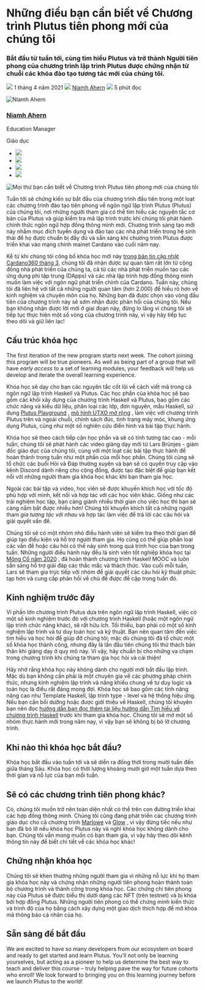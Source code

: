 # Những điều bạn cần biết về Chương trình Plutus tiên phong mới của chúng tôi

### **Bắt đầu từ tuần tới, cùng tìm hiểu Plutus và trở thành Người tiên phong của chương trình lập trình Plutus được chứng nhận từ chuỗi các khóa đào tạo tương tác mới của chúng tôi.**

![](img/2021-04-01-everything-you-need-to-know-about-our-new-plutus-pioneer-program.002.png) 1 tháng 4 năm 2021 ![](img/2021-04-01-everything-you-need-to-know-about-our-new-plutus-pioneer-program.002.png) [Niamh Ahern](tmp//en/blog/authors/niamh-ahern/page-1/) ![](img/2021-04-01-everything-you-need-to-know-about-our-new-plutus-pioneer-program.003.png) 5 phút đọc

![Niamh Ahern](img/2021-04-01-everything-you-need-to-know-about-our-new-plutus-pioneer-program.004.png)[](tmp//en/blog/authors/niamh-ahern/page-1/)

### [**Niamh Ahern**](tmp//en/blog/authors/niamh-ahern/page-1/)

Education Manager

Giáo dục

- ![](img/2021-04-01-everything-you-need-to-know-about-our-new-plutus-pioneer-program.005.png)[](mailto:niamh.ahern@iohk.io "E-mail")
- ![](img/2021-04-01-everything-you-need-to-know-about-our-new-plutus-pioneer-program.006.png)[](https://www.linkedin.com/in/niamh-ahern-67849949/ "LinkedIn")
- ![](img/2021-04-01-everything-you-need-to-know-about-our-new-plutus-pioneer-program.007.png)[](https://twitter.com/nahern_iohk?lang=en "Twitter")
- ![](img/2021-04-01-everything-you-need-to-know-about-our-new-plutus-pioneer-program.008.png)[](https://github.com/nahern "GitHub")

![Mọi thứ bạn cần biết về Chương trình Plutus tiên phong mới của chúng tôi](img/2021-04-01-everything-you-need-to-know-about-our-new-plutus-pioneer-program.009.jpeg)

Tuần tới sẽ chứng kiến sự bắt đầu của chương trình đầu tiên trong một loạt các chương trình đào tạo tiên phong về ngôn ngữ lập trình Plutus (Plutus) của chúng tôi, nơi những người tham gia có thể tìm hiểu các nguyên tắc cơ bản của Plutus và giúp kiểm tra mã lập trình trước khi chúng tôi phát hành chính thức ngôn ngữ hợp đồng thông minh mới. Chương trình sáng tạo mới này nhằm mục đích tuyển dụng và đào tạo các nhà phát triển trong hệ sinh thái để họ được chuẩn bị đầy đủ và sẵn sàng khi chương trình Plutus được triển khai vào mạng chính mainet Cardano vào cuối năm nay.

Kể từ khi chúng tôi công bố khóa học mới này [ trong bản tin cập nhật Cardano360 tháng 3,](https://youtu.be/ULBLgPgxtN8?t=3731) chúng tôi đã nhận được sự quan tâm rất lớn từ cộng đồng nhà phát triển của chúng ta, cả từ các nhà phát triển muốn tạo các ứng dụng phi tập trung (DApps) và các nhà lập trình hợp đồng thông minh muốn làm việc với ngôn ngữ phát triển chính của Cardano. Tuần này, chúng tôi đã liên hệ với tất cả những người quan tâm (hơn 2.000) để hiểu rõ hơn về kinh nghiệm và chuyên môn của họ. Những bạn đã được chọn vào vòng đầu tiên của chương trình này sẽ sớm nhận được phản hồi của chúng tôi. Nếu bạn không nhận được lời mời ở giai đoạn này, đừng lo lắng vì chúng tôi sẽ tiếp tục thực hiện một số vòng của chương trình này, vì vậy hãy tiếp tục theo dõi và giữ liên lạc!

## **Cấu trúc khóa học**

The first iteration of the new program starts next week. The cohort joining this program will be true pioneers. As well as being part of a group that will have *early access* to a set of learning modules, your feedback will help us develop and iterate the overall learning experience.

Khóa học sẽ dạy cho bạn các nguyên tắc cốt lõi về cách viết mã trong cả ngôn ngữ lập trình Haskell và Plutus. Các học phần của  khóa học sẽ bao gồm các khối xây dựng của chương trình Haskell và Plutus, bao gồm các chức năng và kiểu dữ liệu, phân loại các lớp, đơn nguyên, mẫu Haskell, sử dụng [Plutus Playground](https://iohk.io/en/blog/posts/2021/01/25/introducing-the-new-plutus-playground/) , [mô hình UTXO mở rộng](https://iohk.io/en/blog/posts/2021/03/11/cardanos-extended-utxo-accounting-model/) , làm việc với chương trình Plutus trên và ngoài chuỗi, chính sách đúc, tình trạng máy móc, khung ứng dụng Plutus, cũng như một số nghiên cứu điển hình và bài tập thực hành.

Khóa học sẽ theo cách tiếp cận học phần và sẽ có tính tương tác cao - mỗi tuần, chúng tôi sẽ phát hành các video giảng dạy mới từ Lars Brünjes - giám đốc giáo dục của chúng tôi, cùng với một loạt các bài tập thực hành để hoàn thành trong tuần như một phần của mỗi học phần. Chúng tôi cũng sẽ tổ chức các buổi Hỏi và Đáp thường xuyên và bạn sẽ có quyền truy cập vào kênh Discord dành riêng cho cộng đồng, được tạo đặc biệt để giúp bạn kết nối với những người tham gia khóa học khác khi bạn tham gia học.

Ngoài các bài tập và video, học viên sẽ được khuyến khích học với tốc độ phù hợp với mình, kết nối và hợp tác với các học viên khác. Giống như các trải nghiệm học tập, bạn càng giành nhiều thời gian cho việc học thì bạn sẽ càng nắm bắt được nhiều hơn! Chúng tôi khuyến khích tất cả những người tham *gia tương tác với nhau* và hợp tác làm việc để trả lời các câu hỏi và giải quyết vấn đề.

Chúng tôi sẽ có một nhóm nhỏ điều hành viên sẽ kiểm tra theo thời gian để giúp tạo điều kiện và hỗ trợ người tham gia. Họ cũng có thể giúp phân loại các vấn đề hoặc câu hỏi có thể nảy sinh trong quá trình học của bạn trong tuần. Những người điều hành này đều là sinh viên tốt nghiệp khóa học tại [Mông Cổ năm 2020](https://iohk.io/en/blog/posts/2020/12/21/online-learning-with-haskell-the-mongolia-class-of-2020/) , đã hoàn thành chương trình Haskell MOOC và luôn sẵn sàng hỗ trợ giải đáp các thắc mắc và thách thức. Vào cuối mỗi tuần, Lars sẽ tham gia trực tiếp với nhóm để giải quyết các câu hỏi kỹ thuật phức tạp hơn và cung cấp phản hồi về chủ đề được đề cập trong tuần đó.

## **Kinh nghiệm trước đây**

Vì phần lớn chương trình Plutus dựa trên ngôn ngữ lập trình Haskell, việc có một số kinh nghiệm trước đó với chương trình Haskell (hoặc một ngôn ngữ lập trình chức năng khác), sẽ rất hữu ích. Tối thiểu, bạn phải có một số kinh nghiệm lập trình và tư duy toán học và kỹ thuật. Bạn nên quan tâm đến việc tìm hiểu và học hỏi để giúp đỡ chúng tôi; mặc dù chúng tôi đã tổ chức một số khóa học thành công, nhưng đây là lần đầu tiên chúng tôi thử thách bản thân khi giảng dạy ở quy mô này. Vì vậy, hãy chuẩn bị cho những va chạm trong chương trình khi chúng ta tham gia học hỏi và cải thiện!

Hãy nhớ rằng khóa học này không dành cho người mới bắt đầu lập trình. Mặc dù bạn không cần phải là một chuyên gia về các phương pháp chính thức, nhưng kinh nghiệm lập trình và năng khiếu chung về tư duy logic và toán học là điều rất đáng mong đợi. Khóa học sẽ bao gồm các tính năng nâng cao như Template Haskell, lập trình type - level và hệ thống hiệu ứng. Nếu bạn cần bồi dưỡng hoặc được giới thiệu về Haskell, chúng tôi khuyên bạn nên đọc [hướng dẫn bạn đọc thêm tài liệu hướng dẫn Tìm hiểu về chương trình Haskell](http://learnyouahaskell.com/) trước khi tham gia khóa học. Chúng tôi sẽ mở một số nhóm thực hành mới trong năm nay, vì vậy bạn sẽ không bị bỏ lỡ chương trình.

## **Khi nào thì khóa học bắt đầu?**

Khóa học bắt đầu vào tuần tới và sẽ diễn ra đồng thời trong mười tuần đến giữa tháng Sáu. Khóa học có thời lượng khoảng mười giờ một tuần dựa theo thời gian và nỗ lực của bạn mỗi tuần.

## **Sẽ có các chương trình tiên phong khác?**

Có, chúng tôi muốn trở nên toàn diện nhất có thể trên con đường triển khai các hợp đồng thông minh. Chúng tôi cũng đang phát triển các chương trình giáo dục cho cả chương trình [Marlowe](https://docs.cardano.org/marlowe/learn-about-marlowe) và [Glow](https://developers.cardano.org/en/programming-languages/glow/overview/) , vì vậy đừng tiếc nếu như bạn đã bỏ lỡ nếu khóa học Plutus này và nghĩ khóa học không dành cho bạn. Chúng tôi vẫn mong muốn có bạn tham gia, vì vậy hãy theo dõi kênh thông tin này để biết chi tiết về các khóa học khác!

## **Chứng nhận khóa học**

Chúng tôi sẽ khen thưởng những người tham gia vì những nỗ lực khi họ tham gia khóa học này và chứng nhận những người tiên phong hoàn thành toàn bộ chương trình và thành công trong khóa học. Các chứng chỉ tiên phong này của Plutus sẽ được biểu thị dưới dạng các NFT (trên testnet) và bị khóa bởi hợp đồng Plutus. Những người tiên phong có thể chứng minh kiến thức và trình độ của họ bằng cách xây dựng một giao dịch thích hợp để mở khóa mã thông báo cá nhân của họ.

## **Sẵn sàng để bắt đầu**

We are excited to have so many developers from our ecosystem on board and ready to get started and learn Plutus. You’ll not only be learning yourselves, but acting as a pioneer to help us determine the best way to teach and deliver this course – truly helping pave the way for future cohorts who enroll! We look forward to bringing you on this learning journey before we launch Plutus to the world!
